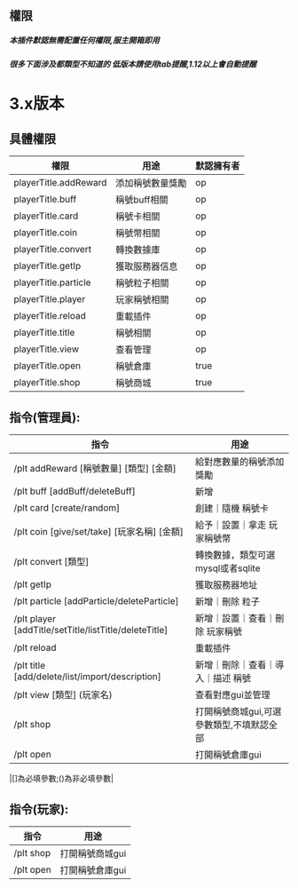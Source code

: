 ## 權限

##### 本插件默認無需配置任何權限,服主開箱即用

##### 很多下面涉及都類型不知道的 低版本請使用tab提醒,1.12以上會自動提醒

# 3.x版本

## 具體權限

| 權限                    | 用途             | 默認擁有者  |
|-----------------------|----------------|--------|
| playerTitle.addReward | 添加稱號數量獎勵       | op     |
| playerTitle.buff      | 稱號buff相關       | op     |
| playerTitle.card      | 稱號卡相關          | op     |
| playerTitle.coin      | 稱號幣相關          | op     |
| playerTitle.convert   | 轉換數據庫          | op     |
| playerTitle.getIp     | 獲取服務器信息        | op     |
| playerTitle.particle  | 稱號粒子相關         | op     |
| playerTitle.player    | 玩家稱號相關         | op     |
| playerTitle.reload    | 重載插件           | op     |
| playerTitle.title     | 稱號相關           | op     |
| playerTitle.view      | 查看管理           | op     |
| playerTitle.open      | 稱號倉庫           | true   |
| playerTitle.shop      | 稱號商城           | true   |

## 指令(管理員):

| 指令                                                    | 用途                       |
|-------------------------------------------------------|--------------------------|
| /plt addReward [稱號數量] [類型] [金額]                       | 給對應數量的稱號添加獎勵             |
| /plt buff [addBuff/deleteBuff]                        | 新增                       |刪除buff|
| /plt card [create/random]                             | 創建｜隨機 稱號卡                |
| /plt coin [give/set/take] [玩家名稱] [金額]                 | 給予｜設置｜拿走 玩家稱號幣           |
| /plt convert  [類型]                                    | 轉換數據，類型可選mysql或者sqlite   |
| /plt getIp                                            | 獲取服務器地址                  |
| /plt particle [addParticle/deleteParticle]            | 新增｜刪除 粒子                 |
| /plt player [addTitle/setTitle/listTitle/deleteTitle] | 新增｜設置｜查看｜刪除 玩家稱號         |
| /plt reload                                           | 重載插件                     |
| /plt title [add/delete/list/import/description]       | 新增｜刪除｜查看｜導入｜描述 稱號        |
| /plt view [類型] (玩家名)                                  | 查看對應gui並管理               |
| /plt shop                                             | 打開稱號商城gui,可選參數類型,不填默認全部  |
| /plt open                                             | 打開稱號倉庫gui                |

|[]為必填參數;()為非必填參數|

## 指令(玩家):

| 指令                | 用途            |
|-------------------|---------------|
| /plt shop         | 打開稱號商城gui     |
| /plt open         | 打開稱號倉庫gui     |